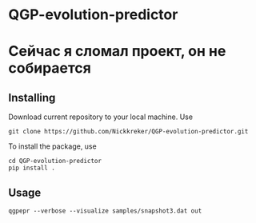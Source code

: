 # QGP-evolution-predictor

# Сейчас я сломал проект, он не собирается

## Installing
Download current repository to your local machine. Use
```
git clone https://github.com/Nickkreker/QGP-evolution-predictor.git
```

To install the package, use
```
cd QGP-evolution-predictor
pip install .
```

## Usage
```
qgpepr --verbose --visualize samples/snapshot3.dat out
```
